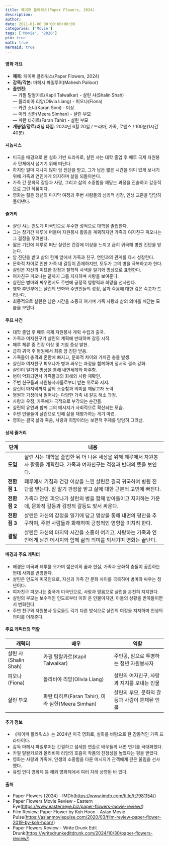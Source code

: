 ```yaml
---
title: 페이퍼 플라워스(Paper Flowers, 2024)
description: 
author: 
date: 2021-01-06 00:00:00+00:00
categories: ['Movie']
tags: ['Movie', '2020']
pin: true
math: true
mermaid: true
---
```

#### 영화 개요

- **제목**: 페이퍼 플라워스(Paper Flowers, 2024)  
- **감독/각본**: 마헤시 파일루어(Mahesh Pailoor)  
- **출연진**:  
  — 카필 탈왈카르(Kapil Talwalkar) - 샬린 샤(Shalin Shah)  
  — 올리비아 리앙(Olivia Liang) - 피오나(Fiona)  
  — 카란 소니(Karan Soni) - 미상  
  — 미라 심한(Meera Simhan) - 샬린 부모  
  — 파란 타히르(Faran Tahir) - 샬린 부모  
- **개봉일/장르/러닝 타임**: 2024년 6월 20일 / 드라마, 가족, 로맨스 / 100분(1시간 40분)  

#### 시놉시스

- 미국을 배경으로 한 실화 기반 드라마로, 샬린 샤는 대학 졸업 후 페루 국제 자원봉사 단체에서 섬기기 위해 떠난다.  
- 하지만 얼마 지나지 않아 암 진단을 받고, 그가 남은 짧은 시간을 의미 있게 보내기 위해 가족과 연인에게 의지하며 삶을 되돌아본다.  
- 가족 간 문화적 갈등과 사랑, 그리고 삶의 소중함을 깨닫는 과정을 진솔하고 감동적으로 그린 작품이다.  
- 영화는 젊은 청년의 마지막 여정과 주변 사람들의 심리적 성장, 인생 교훈을 담담히 풀어낸다.  

#### 줄거리

- 샬린 샤는 인도계 미국인으로 우수한 성적으로 대학을 졸업한다.  
- 그는 장기간 페루에 머물며 자원봉사 활동을 계획하지만 가족과 여자친구 피오나는 그 결정을 우려한다.  
- 짧은 기간에 페루로 떠난 샬린은 건강에 이상을 느끼고 급히 귀국해 병원 진단을 받는다.  
- 암 진단을 받고 삶의 한계 앞에서 가족과 친구, 연인과의 관계를 다시 성찰한다.  
- 문화적 차이로 인한 가족 내 갈등이 존재하지만, 모두가 그의 병을 극복하고자 한다.  
- 샬린은 자신의 미묘한 감정과 철학적 사색을 일기와 명상으로 표현한다.  
- 여자친구 피오나는 끝까지 그를 지지하며 사랑을 보여준다.  
- 샬린은 병마와 싸우면서도 주변에 긍정적 영향력과 희망을 선사한다.  
- 영화 후반부에는 샬린의 변화와 주변인들의 성장, 삶과 죽음에 대한 깊은 숙고가 드러난다.  
- 최종적으로 샬린은 남은 시간을 소중히 여기며 가족 사랑과 삶의 의미를 깨닫는 모습을 보인다.  

#### 주요 사건

- 대학 졸업 후 페루 국제 자원봉사 계획 수립과 출국.  
- 가족과 여자친구가 샬린의 계획에 반대하며 갈등 시작.  
- 페루 체류 중 건강 이상 및 기침 증상 발현.  
- 급히 귀국 후 병원에서 최종 암 진단 받음.  
- 가족들이 충격과 혼란에 빠지고, 문화적 차이와 가치관 충돌 발생.  
- 샬린과 여자친구 피오나가 병과 싸우는 과정을 함께하며 정서적 결속 강화.  
- 샬린이 일기와 명상을 통해 내면세계와 마주함.  
- 병이 악화되면서 가족들과의 화해와 사랑 재확인.  
- 주변 친구들과 자원봉사자들로부터 받는 위로와 지지.  
- 샬린이 마지막까지 삶의 소중함과 의미를 깨닫고자 노력.  
- 병원과 가정에서 일어나는 다양한 가족 내 갈등 해소 과정.  
- 사랑과 우정, 가족애가 극적으로 부각되는 순간들.  
- 샬린의 유언과 함께 그의 메시지가 사회적으로 확산되는 모습.  
- 주변 인물들이 샬린으로 인해 삶을 재평가하는 계기 마련.  
- 영화는 결국 삶과 죽음, 사랑과 희망이라는 보편적 주제를 담담히 그려냄.  

#### 상세 줄거리

| **단계** | **내용**                                                                                                                      |
|----------|-------------------------------------------------------------------------------------------------------------------------------|
| **도입** | 샬린 샤는 대학을 졸업한 뒤 더 나은 세상을 위해 페루에서 자원봉사 활동을 계획한다. 가족과 여자친구는 걱정과 반대의 뜻을 보인다.    |
| **전환점 1** | 페루에서 기침과 건강 이상을 느낀 샬린은 결국 귀국하여 병원 진단을 받는다. 암 말기 판정을 받고 삶에 대한 근본적 고민에 빠진다.          |
| **전환점 2** | 가족과 연인 피오나가 샬린의 병을 함께 받아들이고 지지하는 가운데, 문화적 갈등과 감정적 갈등도 맞서 싸운다.                             |
| **전환점 3** | 샬린은 자신의 감정을 일기에 담고 명상을 통해 내면의 평안을 추구하며, 주변 사람들과 화해하며 긍정적인 영향을 미치려 한다.                 |
| **결말** | 샬린은 자신의 마지막 시간을 소중히 여기고, 사랑하는 가족과 연인에게 남긴 메시지와 함께 삶의 의미를 되새기며 영화는 끝난다.                   |

#### 배경과 주요 캐릭터

- 배경은 미국과 페루를 오가며 젊은이의 꿈과 현실, 가족과 문화적 충돌이 공존하는 현대 사회를 반영한다.  
- 샬린은 인도계 미국인으로, 자신과 가족 간 문화 차이를 극복하며 병마와 싸우는 청년이다.  
- 여자친구 피오나는 중국계 미국인으로, 사랑과 믿음으로 샬린을 온전히 지지한다.  
- 샬린의 부모는 보수적인 인도로부터 이민 온 인물이지만, 아들의 상황을 받아들이면서 변화한다.  
- 주변 친구와 자원봉사 동료들도 각기 다른 방식으로 샬린의 여정을 지지하며 인생의 의미를 더해준다.  

#### 주요 캐릭터와 역할

| **캐릭터** | **배우**           | **역할**                      |
|------------|--------------------|-------------------------------|
| 샬린 샤(Shalin Shah) | 카필 탈왈카르(Kapil Talwalkar) | 주인공, 암으로 투병하는 청년 자원봉사자  |
| 피오나(Fiona) | 올리비아 리앙(Olivia Liang)   | 샬린의 여자친구, 사랑과 지지를 보내는 인물  |
| 샬린 부모   | 파란 타히르(Faran Tahir), 미라 심한(Meera Simhan) | 샬린의 부모, 문화적 갈등과 사랑이 혼재된 인물 |

#### 추가 정보

- 《페이퍼 플라워스》는 2024년 미국 영화로, 실화를 바탕으로 한 감동적인 가족 드라마이다.  
- 감독 마헤시 파일루어는 간결하고 섬세한 연출로 배우들의 내면 연기를 극대화했다.  
- 카필 탈왈카르와 올리비아 리앙의 호흡이 작품의 진정성을 높였다는 평을 받았다.  
- 영화는 사랑과 가족애, 인생의 소중함을 다룬 메시지가 관객에게 깊은 울림을 선사했다.  
- 유럽 인디 영화제 등 해외 영화제에서 여러 차례 상영된 바 있다.  

#### 출처

- Paper Flowers (2024) - IMDb(https://www.imdb.com/title/tt7981154/)  
- Paper Flowers Movie Review - Eastern Eye(https://www.easterneye.biz/paper-flowers-movie-review/)  
- Film Review: Paper Flower by Koh Hoon - Asian Movie Pulse(https://asianmoviepulse.com/2020/03/film-review-paper-flower-2019-by-koh-hoon/)  
- Paper Flowers Review - Write Drunk Edit Drunk(https://writedrunkeditdrunk.com/2024/10/30/paper-flowers-review/)
